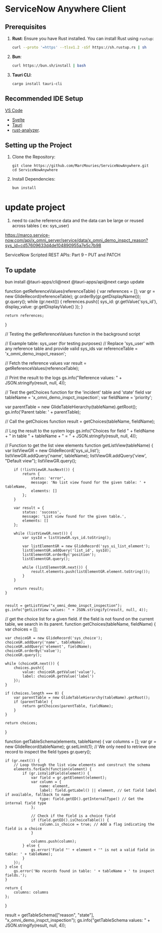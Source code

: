 # ServiceNow Anywhere Client



## Prerequisites

1. **Rust**: Ensure you have Rust installed. You can install Rust using `rustup`:

   ```bash
   curl --proto '=https' --tlsv1.2 -sSf https://sh.rustup.rs | sh
   ```

2.  **Bun**:

    ```bash
    curl https://bun.sh/install | bash
    ```

3. **Tauri CLI**:

   ```shell
   cargo install tauri-cli
   ```

## Recommended IDE Setup

[VS Code](https://code.visualstudio.com/)
 + [Svelte](https://marketplace.visualstudio.com/items?itemName=svelte.svelte-vscode)
 + [Tauri](https://marketplace.visualstudio.com/items?itemName=tauri-apps.tauri-vscode)
 + [rust-analyzer](https://marketplace.visualstudio.com/items?itemName=rust-lang.rust-analyzer).

## Setting up the Project

1. Clone the Repository:
   ```shell
   git clone https://github.com/MarcMouries/ServiceNowAnywhere.git
   cd ServiceNowAnywhere
   ```

2. Install Dependencies:

   ```shell
   bun install
   ```


# update project

1) need to cache reference data and the data can be large or reused across tables ( ex: sys_user)

https://marco.service-now.com/api/x_omni_server/service/data/x_omni_demo_inspct_reason?sys_id=cd57609633d4de104890955a7e5c7b98

ServiceNow Scripted REST APIs: Part 9 – PUT and PATCH


## To update
bun install @tauri-apps/cli@next @tauri-apps/api@next
cargo update



function getReferenceValues(referenceTable) {
    var references = [];
    var gr = new GlideRecord(referenceTable);
    gr.orderBy(gr.getDisplayName()); 
    gr.query();
   while (gr.next()) {
        references.push({
            sys_id: gr.getValue('sys_id'),
            display_value: gr.getDisplayValue()
        });
    }

    return references;
}

// Testing the getReferenceValues function in the background script

// Example table: sys_user (for testing purposes)
// Replace 'sys_user' with any reference table and provide valid sys_ids
var referenceTable = 'x_omni_demo_inspct_reason'; 

// Fetch the reference values
var result = getReferenceValues(referenceTable);

// Print the result to the logs
gs.info("Reference values: " + JSON.stringify(result, null, 4));


// Test the getChoices function for the 'incident' table and 'state' field
var tableName = 'x_omni_demo_inspct_inspection';
var fieldName = 'priority';

var parentTable = new GlideTableHierarchy(tableName).getRoot();
gs.info('Parent table: ' + parentTable);

// Call the getChoices function
result = getChoices(tableName, fieldName);

// Log the result to the system logs
gs.info("Choices for field " + fieldName + " in table " + tableName + " = " + JSON.stringify(result, null, 4));

 // Function to get the list view elements
    function getListView(tableName) {
        var listViewGR = new GlideRecord('sys_ui_list');
        listViewGR.addQuery('name', tableName);
        listViewGR.addQuery('view', "Default view");
        listViewGR.query();

        if (!listViewGR.hasNext()) {
            return {
                status: 'error',
                message: 'No list view found for the given table: ' + tableName,
                elements: []
            };
        }

        var result = {
            status: 'success',
            message: 'List view found for the given table.',
            elements: []
        };

        while (listViewGR.next()) {
            var sysId = listViewGR.sys_id.toString();

            var listElementGR = new GlideRecord('sys_ui_list_element');
            listElementGR.addQuery('list_id', sysId);
            listElementGR.orderBy('position');
            listElementGR.query();

            while (listElementGR.next()) {
                result.elements.push(listElementGR.element.toString());
            }
        }

        return result;
    }


	result = getListView("x_omni_demo_inspct_inspection");
	gs.info("getListView values: " + JSON.stringify(result, null, 4));


// get the choice list for a given field. if the field is not found on the current table, we search in its parent.
function getChoices(tableName, fieldName) {
    var choices = [];
    
    var choiceGR = new GlideRecord('sys_choice');
    choiceGR.addQuery('name', tableName);
    choiceGR.addQuery('element', fieldName);
    choiceGR.orderBy('value');
    choiceGR.query();

    while (choiceGR.next()) {
        choices.push({
            value: choiceGR.getValue('value'),
            label: choiceGR.getValue('label')
        });
    }

    if (choices.length === 0) {
        var parentTable = new GlideTableHierarchy(tableName).getRoot();
        if (parentTable) {
            return getChoices(parentTable, fieldName);
        }
    }

    return choices;
}

function getTableSchema(elements, tableName) {
    var columns = [];
    var gr = new GlideRecord(tableName);
    gr.setLimit(1); // We only need to retrieve one record to inspect the field types
    gr.query();

    if (gr.next()) {
        // Loop through the list view elements and construct the schema
        elements.forEach(function(element) {
            if (gr.isValidField(element)) {
                var field = gr.getElement(element);
                var column = {
                    name: element,
                    label: field.getLabel() || element, // Get field label if available, fallback to name
                    type: field.getED().getInternalType() // Get the internal field type
                };

                // Check if the field is a choice field
                if (field.getED().isChoiceTable()) {
                    column.is_choice = true; // Add a flag indicating the field is a choice
                }

                columns.push(column);
            } else {
                gs.error('Field "' + element + '" is not a valid field in table: ' + tableName);
            }
        });
    } else {
        gs.error('No records found in table: ' + tableName + ' to inspect fields.');
    }

    return {
        columns: columns
    };
}


result = getTableSchema(["reason", "state"], "x_omni_demo_inspct_inspection");
	gs.info("getTableSchema values: " + JSON.stringify(result, null, 4));
